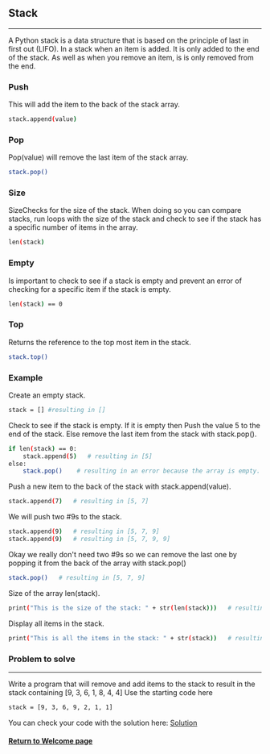 ## Stack
___
A Python stack is a data structure that is based on the principle of last in first out (LIFO). In a stack when an item is added. It is only added to the end of the stack. As well as when you remove an item, is is only removed from the end.

### Push
This will add the item to the back of the stack array.
```sh
stack.append(value)
```
### Pop
Pop(value) will remove the last item of the stack array.
```sh
stack.pop()
```
### Size
SizeChecks for the size of the stack. When doing so you can compare stacks,
run loops with the size of the stack and check to see if the stack has a 
specific number of items in the array.
```sh
len(stack)
```
### Empty
Is important to check to see if a stack is empty and prevent an 
error of checking for a specific item if the stack is empty.
```sh
len(stack) == 0
```

### Top
Returns the reference to the top most item in the stack.
```sh
stack.top()
```

### Example
Create an empty stack.
```sh
stack = [] #resulting in [] 
```
Check to see if the stack is empty.
If it is empty then Push the value 5 to the end of the stack.
Else remove the last item from the stack with stack.pop().
```sh
if len(stack) == 0:
    stack.append(5)   # resulting in [5]
else:
    stack.pop()    # resulting in an error because the array is empty.
```

Push a new item to the back of the stack with stack.append(value).
```sh
stack.append(7)   # resulting in [5, 7]
```

We will push two #9s to the stack.
```sh
stack.append(9)   # resulting in [5, 7, 9]
stack.append(9)   # resulting in [5, 7, 9, 9]
```

Okay we really don't need two #9s so we can remove the last one by popping it
from the back of the array with stack.pop()
```sh
stack.pop()   # resulting in [5, 7, 9]
```
Size of the array len(stack).
```sh
print("This is the size of the stack: " + str(len(stack)))   # resulting in a print message of 3
```

Display all items in the stack.
```sh
print("This is all the items in the stack: " + str(stack))   # resulting in a print message of [5, 7, 9]
```

### Problem to solve
___
Write a program that will remove and add items to the stack to result
in the stack containing [9, 3, 6, 1, 8, 4, 4]
Use the starting code here
```sh
stack = [9, 3, 6, 9, 2, 1, 1]
```
You can check your code with the solution here: [Solution]
#### [Return to Welcome page]

[Solution]: <http://#>
[Return to Welcome page]: <http://#>
